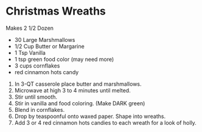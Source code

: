 Christmas Wreaths
=================

Makes 2 1/2 Dozen

* 30 Large Marshmallows
* 1/2 Cup Butter or Margarine
* 1 Tsp Vanilla
* 1 tsp green food color (may need more)
* 3 cups cornflakes
* red cinnamon hots candy

1. In 3-QT casserole place butter and marshmallows.  
2. Microwave at high 3 to 4 minutes until melted.  
3. Stir until smooth.  
4. Stir in vanilla and food coloring.  (Make DARK green)  
5. Blend in cornflakes.  
6. Drop by teaspoonful onto waxed paper.  Shape into wreaths.  
7. Add 3 or 4 red cinnamon hots candies to each wreath for a look of holly.

